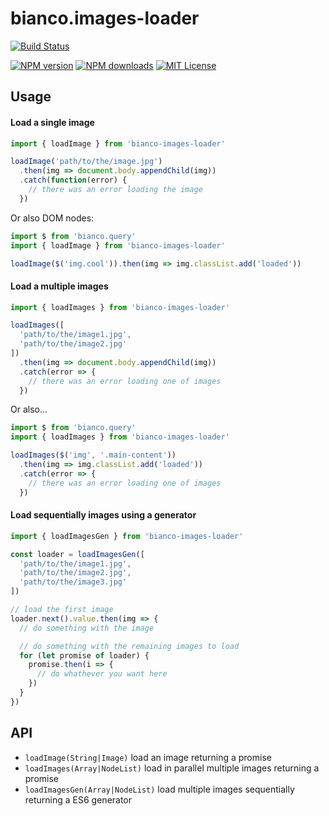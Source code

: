 # bianco.images-loader

[![Build Status][travis-image]][travis-url]

[![NPM version][npm-version-image]][npm-url]
[![NPM downloads][npm-downloads-image]][npm-url]
[![MIT License][license-image]][license-url]

## Usage

#### Load a single image
```js
import { loadImage } from 'bianco-images-loader'

loadImage('path/to/the/image.jpg')
  .then(img => document.body.appendChild(img))
  .catch(function(error) {
    // there was an error loading the image
  })

```

Or also DOM nodes:

```js
import $ from 'bianco.query'
import { loadImage } from 'bianco-images-loader'

loadImage($('img.cool')).then(img => img.classList.add('loaded'))
```

#### Load a multiple images

```js
import { loadImages } from 'bianco-images-loader'

loadImages([
  'path/to/the/image1.jpg',
  'path/to/the/image2.jpg'
])
  .then(img => document.body.appendChild(img))
  .catch(error => {
    // there was an error loading one of images
  })

```

Or also...

```js
import $ from 'bianco.query'
import { loadImages } from 'bianco-images-loader'

loadImages($('img', '.main-content'))
  .then(img => img.classList.add('loaded'))
  .catch(error => {
    // there was an error loading one of images
  })

```

#### Load sequentially images using a generator

```js
import { loadImagesGen } from 'bianco-images-loader'

const loader = loadImagesGen([
  'path/to/the/image1.jpg',
  'path/to/the/image2.jpg',
  'path/to/the/image3.jpg'
])

// load the first image
loader.next().value.then(img => {
  // do something with the image

  // do something with the remaining images to load
  for (let promise of loader) {
    promise.then(i => {
      // do whathever you want here
    })
  }
})
```

## API

- `loadImage(String|Image)` load an image returning a promise
- `loadImages(Array|NodeList)` load in parallel multiple images returning a promise
- `loadImagesGen(Array|NodeList)` load multiple images sequentially returning a ES6 generator

[travis-image]:https://img.shields.io/travis/biancojs/images-loader.svg?style=flat-square
[travis-url]:https://travis-ci.org/biancojs/images-loader

[license-image]:http://img.shields.io/badge/license-MIT-000000.svg?style=flat-square
[license-url]:LICENSE.txt

[npm-version-image]:http://img.shields.io/npm/v/bianco.images-loader.svg?style=flat-square
[npm-downloads-image]:http://img.shields.io/npm/dm/bianco.images-loader.svg?style=flat-square
[npm-url]:https://npmjs.org/package/bianco.images-loader
